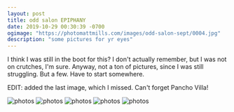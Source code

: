 ```yaml
---
layout: post
title: odd salon EPIPHANY
date: 2019-10-29 00:30:39 -0700
ogimage: "https://photomattmills.com/images/odd-salon-sept/0004.jpg"
description: "some pictures for yr eyes"
---
```


I think I was still in the boot for this? I don't actually remember, but I was not on crutches, I'm sure. Anyway, not a ton of pictures, since I was still struggling. But a few. Have to start somewhere.

EDIT: added the last image, which I missed. Can't forget Pancho Villa!

<span style="display:block;" class="center">
  <img src='https://photomattmills.com/images/odd-salon-sept/0001.jpg' alt="photos">
<span class="caption"></span>
<img src='https://photomattmills.com/images/odd-salon-sept/0002.jpg' alt="photos">
<span class="caption"></span>
<img src='https://photomattmills.com/images/odd-salon-sept/0003.jpg' alt="photos">
<span class="caption"></span>
<img src='https://photomattmills.com/images/odd-salon-sept/0004.jpg' alt="photos">
<span class="caption"></span>
<img src='https://photomattmills.com/images/odd-salon-sept/0001-2.jpg' alt="photos">
<span class="caption"></span>
</span>
